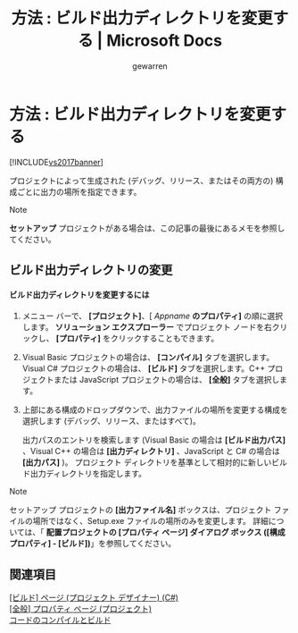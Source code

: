 ﻿---
title: '方法 : ビルド出力ディレクトリを変更する | Microsoft Docs'
ms.date: 11/15/2016
ms.prod: visual-studio-dev14
ms.technology: vs-ide-general
ms.topic: conceptual
helpviewer_keywords:
- output directory, changing
ms.assetid: a8333c89-afb2-4b1d-b2e2-9146da852402
caps.latest.revision: 16
author: gewarren
ms.author: gewarren
manager: jillfra
ms.openlocfilehash: b2e1fd8e54d34d8998158781c9de67d2e3a8cf01
ms.sourcegitcommit: 1fc6ee928733e61a1f42782f832ead9f7946d00c
ms.translationtype: MTE95
ms.contentlocale: ja-JP
ms.lasthandoff: 04/22/2019
ms.locfileid: "60104866"
---
# <a name="how-to-change-the-build-output-directory"></a>方法 : ビルド出力ディレクトリを変更する
[!INCLUDE[vs2017banner](../includes/vs2017banner.md)]

プロジェクトによって生成された (デバッグ、リリース、またはその両方の) 構成ごとに出力の場所を指定できます。  
  
> [!NOTE]
>  **セットアップ** プロジェクトがある場合は、この記事の最後にあるメモを参照してください。  
  
## <a name="changing-the-build-output-directory"></a>ビルド出力ディレクトリの変更  
  
#### <a name="to-change-the-build-output-directory"></a>ビルド出力ディレクトリを変更するには  
  
1. メニュー バーで、 **[プロジェクト]**、[ *Appname* **のプロパティ]** の順に選択します。 **ソリューション エクスプローラー** でプロジェクト ノードを右クリックし、 **[プロパティ]** をクリックすることもできます。  
  
2. Visual Basic プロジェクトの場合は、 **[コンパイル]** タブを選択します。Visual C# プロジェクトの場合は、 **[ビルド]** タブを選択します。C++ プロジェクトまたは JavaScript プロジェクトの場合は、 **[全般]** タブを選択します。  
  
3. 上部にある構成のドロップダウンで、出力ファイルの場所を変更する構成を選択します (デバッグ、リリース、またはすべて)。  
  
     出力パスのエントリを検索します (Visual Basic の場合は **[ビルド出力パス]** 、Visual C++ の場合は **[出力ディレクトリ]** 、JavaScript と C# の場合は **[出力パス]** )。 プロジェクト ディレクトリを基準として相対的に新しいビルド出力ディレクトリを指定します。  
  
> [!NOTE]
>  セットアップ プロジェクトの **[出力ファイル名]** ボックスは、プロジェクト ファイルの場所ではなく、Setup.exe ファイルの場所のみを変更します。 詳細については、「 **配置プロジェクトの [プロパティ ページ] ダイアログ ボックス ([構成プロパティ] - [ビルド])**」を参照してください。  
  
## <a name="see-also"></a>関連項目
 [[ビルド] ページ (プロジェクト デザイナー) (C#)](../ide/reference/build-page-project-designer-csharp.md)   
 [[全般] プロパティ ページ (プロジェクト)](http://msdn.microsoft.com/library/593b383c-cd0f-4dcd-ad65-9ec9b4b19c45)   
 [コードのコンパイルとビルド](../ide/compiling-and-building-in-visual-studio.md)
